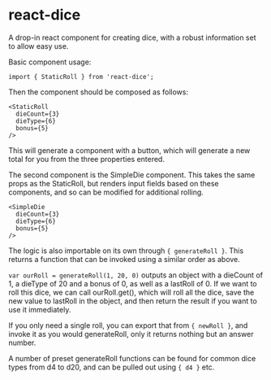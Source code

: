 # react-dice
A drop-in react component for creating dice, with a robust information set to allow easy use.

Basic component usage:

`import { StaticRoll } from 'react-dice';`

Then the component should be composed as follows:

```
<StaticRoll
  dieCount={3}
  dieType={6}
  bonus={5}
/>
```

This will generate a component with a button, which will generate a new total for you from the three properties entered.

The second component is the SimpleDie component. This takes the same props as the StaticRoll, but renders input fields based on these components, and so can be modified for additional rolling.

```
<SimpleDie
  dieCount={3}
  dieType={6}
  bonus={5}
/>
```

The logic is also importable on its own through `{ generateRoll }`. This returns a function that can be invoked using a similar order as above.

`var ourRoll = generateRoll(1, 20, 0)` outputs an object with a dieCount of 1, a dieType of 20 and a bonus of 0, as well as a lastRoll of 0. If we want to roll this dice, we can call ourRoll.get(), which will roll all the dice, save the new value to lastRoll in the object, and then return the result if you want to use it immediately.

If you only need a single roll, you can export that from `{ newRoll }`, and invoke it as you would generateRoll, only it returns nothing but an answer number.

A number of preset generateRoll functions can be found for common dice types from d4 to d20, and can be pulled out using `{ d4 }` etc.
